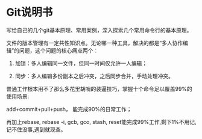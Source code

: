 # Git说明书

写给自己的几个git基本原理、常用案例，深入探索几个常用命令行的基本原理。

文件的版本管理有一定共性知识点。无论哪一种工具，解决的都是“多人协作编辑”的问题，这个问题的核心痛点两个：

1. 加锁：多人编辑同一文件，但同一时间仅允许一人编辑；

2. 同步：多人编辑多份副本之后冲突，之后同步合并，手动处理冲突。



普通工作根本用不了那么多花里胡哨的装逼技巧，掌握十个命令足以覆盖99%的使用场景:

add+commit+pull+push， 能完成90%的日常工作；

再加上rebase, rebase -i, gcb, gco, stash, reset能完成99%工作,剩下1%不用记, 记不住没事,遇到就现查。
